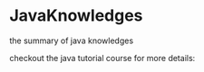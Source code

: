 # JavaKnowledges
the summary of java knowledges

checkout the java tutorial course for more details: 
